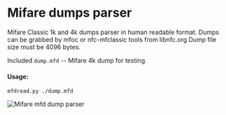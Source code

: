 Mifare dumps parser 
=======

Mifare Classic 1k and 4k dumps parser in human readable format. 
Dumps can be grabbed by mfoc or nfc-mfclassic tools from libnfc.org
Dump file size must be 4096 bytes.

Included ```dump.mfd``` -- Mifare 4k dump for testing.

#### Usage:
```mfdread.py ./dump.mfd```

![Mifare mfd dump parser](https://zhovner.com/forever/mfdread.png)
